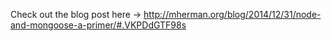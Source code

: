 Check out the blog post here -> http://mherman.org/blog/2014/12/31/node-and-mongoose-a-primer/#.VKPDdGTF98s